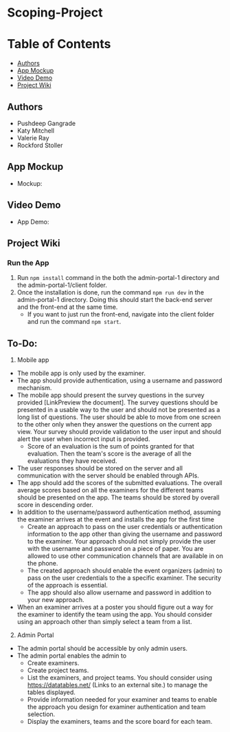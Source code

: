 # Scoping-Project

# Table of Contents
- [Authors](#authors)
- [App Mockup](#mockup)
- [Video Demo](#demo)
- [Project Wiki](#wiki)

## Authors <a name="authors"></a> 
- Pushdeep Gangrade
- Katy Mitchell 
- Valerie Ray
- Rockford Stoller

## App Mockup <a name="mockup"></a>
- Mockup: 

## Video Demo <a name="demo"></a>
- App Demo: 

## Project Wiki <a name="wiki"></a>
### Run the App
1. Run `npm install` command in the both the admin-portal-1 directory and the admin-portal-1/client folder. 
2. Once the installation is done, run the command `npm run dev` in the admin-portal-1 directory. 
   Doing this should start the back-end server and the front-end at the same time.
   - If you want to just run the front-end, navigate into the client folder and run the command `npm start`.

## To-Do:
1. Mobile app
  - The mobile app is only used by the examiner.
  - The app should provide authentication, using a username and password mechanism.
  - The mobile app should present the survey questions in the survey provided [LinkPreview the document]. The survey questions should be presented in a usable way to the user and should not be presented as a long list of questions. The user should be able to move from one screen to the other only when they answer the questions on the current app view. Your survey should provide validation to the user input and should alert the user when incorrect input is provided.
    - Score of an evaluation is the sum of points granted for that evaluation. Then the team's score is the average of all the evaluations they have received.
  - The user responses should be stored on the server and all communication with the server should be enabled through APIs.
  - The app should add the scores of the submitted evaluations. The overall average scores based on all the examiners for the different teams should be presented on the app. The teams should be stored by overall score in descending order.
  - In addition to the username/password authentication method, assuming the examiner arrives at the event and installs the app for the first time
    - Create an approach to pass on the user credentials or authentication information to the app other than giving the username and password to the examiner. Your approach should not simply provide the user with the username and password on a piece of paper. You are allowed to use other communication channels that are available in on the phone.
    - The created approach should enable the event organizers (admin) to pass on the user credentials to the a specific examiner. The security of the approach is essential.
    - The app should also allow username and password in addition to your new approach.
  - When an examiner arrives at a poster you should figure out a way for the examiner to identify the team using the app. You should consider using an approach other than simply select a team from a list.
2. Admin Portal
  - The admin portal should be accessible by only admin users.
  - The admin portal enables the admin to
    - Create examiners. 
    - Create project teams.
    - List the examiners, and project teams. You should consider using https://datatables.net/ (Links to an external site.) to manage the tables displayed.
    - Provide information needed for your examiner and teams to enable the approach you design for examiner authentication and team selection.
    - Display the examiners, teams and the score board for each team.
